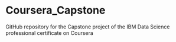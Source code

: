# Coursera_Capstone
GitHub repository for the Capstone project of the IBM Data Science professional certificate on Coursera
